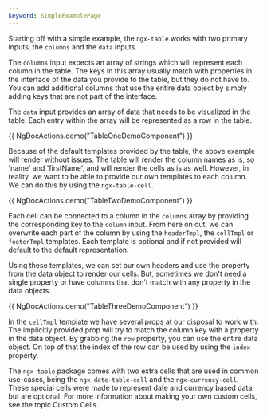 ```yaml
---
keyword: SimpleExamplePage
---
```


Starting off with a simple example, the `ngx-table` works with two primary inputs, the `columns` and the `data` inputs.

The `columns` input expects an array of strings which will represent each column in the table. The keys in this array usually match with properties in the interface of the data you provide to the table, but they do not have to. You can add additional columns that use the entire data object by simply adding keys that are not part of the interface.

The `data` input provides an array of data that needs to be visualized in the table. Each entry within the array will be represented as a row in the table.

{{ NgDocActions.demo("TableOneDemoComponent") }}

Because of the default templates provided by the table, the above example will render without issues. The table will render the column names as is, so 'name' and 'firstName', and will render the cells as is as well. However, in reality, we want to be able to provide our own templates to each column. We can do this by using the `ngx-table-cell`.

{{ NgDocActions.demo("TableTwoDemoComponent") }}

Each cell can be connected to a column in the `columns` array by providing the corresponding key to the `column` input. From here on out, we can overwrite each part of the column by using the `headerTmpl`, the `cellTmpl` or `footerTmpl` templates. Each template is optional and if not provided will default to the default representation.

Using these templates, we can set our own headers and use the property from the data object to render our cells. But, sometimes we don't need a single property or have columns that don't match with any property in the data objects.

{{ NgDocActions.demo("TableThreeDemoComponent") }}

In the `cellTmpl` template we have several props at our disposal to work with. The implicitly provided prop will try to match the column key with a property in the data object. By grabbing the `row` property, you can use the entire data object. On top of that the index of the row can be used by using the `index` property.

The `ngx-table` package comes with two extra cells that are used in common use-cases, being the `ngx-date-table-cell` and the `ngx-currency-cell`. These special cells were made to represent date and currency based data; but are optional. For more information about making your own custom cells, see the topic Custom Cells.

